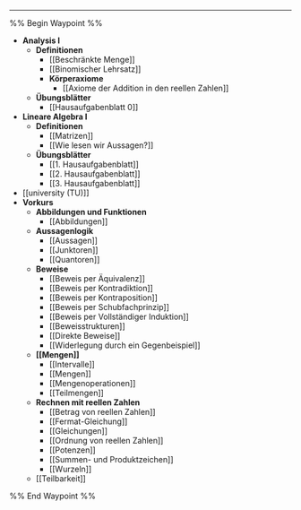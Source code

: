 ***

%% Begin Waypoint %%
- **Analysis I**
	- **Definitionen**
		- [[Beschränkte Menge]]
		- [[Binomischer Lehrsatz]]
		- **Körperaxiome**
			- [[Axiome der Addition in den reellen Zahlen]]
	- **Übungsblätter**
		- [[Hausaufgabenblatt 0]]
- **Lineare Algebra I**
	- **Definitionen**
		- [[Matrizen]]
		- [[Wie lesen wir Aussagen?]]
	- **Übungsblätter**
		- [[1. Hausaufgabenblatt]]
		- [[2. Hausaufgabenblatt]]
		- [[3. Hausaufgabenblatt]]
- [[university (TU)]]
- **Vorkurs**
	- **Abbildungen und Funktionen**
		- [[Abbildungen]]
	- **Aussagenlogik**
		- [[Aussagen]]
		- [[Junktoren]]
		- [[Quantoren]]
	- **Beweise**
		- [[Beweis per Äquivalenz]]
		- [[Beweis per Kontradiktion]]
		- [[Beweis per Kontraposition]]
		- [[Beweis per Schubfachprinzip]]
		- [[Beweis per Vollständiger Induktion]]
		- [[Beweisstrukturen]]
		- [[Direkte Beweise]]
		- [[Widerlegung durch ein Gegenbeispiel]]
	- **[[Mengen]]**
		- [[Intervalle]]
		- [[Mengen]]
		- [[Mengenoperationen]]
		- [[Teilmengen]]
	- **Rechnen mit reellen Zahlen**
		- [[Betrag von reellen Zahlen]]
		- [[Fermat-Gleichung]]
		- [[Gleichungen]]
		- [[Ordnung von reellen Zahlen]]
		- [[Potenzen]]
		- [[Summen- und Produktzeichen]]
		- [[Wurzeln]]
	- [[Teilbarkeit]]

%% End Waypoint %%